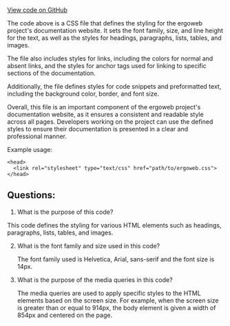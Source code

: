 [View code on GitHub](https://github.com/ergoplatform/ergoweb/styles/markdown-body.scss)

The code above is a CSS file that defines the styling for the ergoweb project's documentation website. It sets the font family, size, and line height for the text, as well as the styles for headings, paragraphs, lists, tables, and images. 

The file also includes styles for links, including the colors for normal and absent links, and the styles for anchor tags used for linking to specific sections of the documentation. 

Additionally, the file defines styles for code snippets and preformatted text, including the background color, border, and font size. 

Overall, this file is an important component of the ergoweb project's documentation website, as it ensures a consistent and readable style across all pages. Developers working on the project can use the defined styles to ensure their documentation is presented in a clear and professional manner. 

Example usage:
```
<head>
  <link rel="stylesheet" type="text/css" href="path/to/ergoweb.css">
</head>
```
## Questions: 
 1. What is the purpose of this code?
   
   This code defines the styling for various HTML elements such as headings, paragraphs, lists, tables, and images.

2. What is the font family and size used in this code?
   
   The font family used is Helvetica, Arial, sans-serif and the font size is 14px.

3. What is the purpose of the media queries in this code?
   
   The media queries are used to apply specific styles to the HTML elements based on the screen size. For example, when the screen size is greater than or equal to 914px, the body element is given a width of 854px and centered on the page.